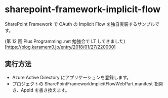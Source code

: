 ﻿# sharepoint-framework-implicit-flow

SharePoint Framework で OAuth の Implicit Flow を独自実装するサンプルです。

(第 12 回 Plus Programming .net 勉強会で LT してきました)[https://blog.karamem0.jp/entry/2018/01/27/220000]

## 実行方法

* Azure Active Directory にアプリケーションを登録します。
* プロジェクトの SharePointFrameworkImplicitFlowWebPart.manifest を開き、AppId を書き換えます。
